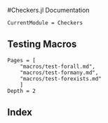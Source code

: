 #Checkers.jl Documentation 

```@meta
CurrentModule = Checkers
```

## Testing Macros

```@contents
Pages = [
    "macros/test-forall.md",
    "macros/test-formany.md",
    "macros/test-forexists.md"
    ]
Depth = 2
```

## Index

```@index
```



